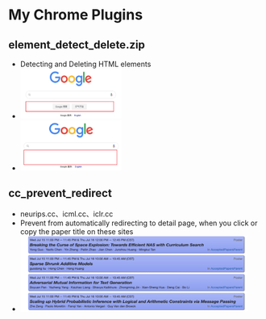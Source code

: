 # My Chrome Plugins

## element_detect_delete.zip
- Detecting and Deleting HTML elements
- <img src="imgs/detect_delete_1.jpg" width=200px height=100px />
- <img src="imgs/detect_delete_2.jpg" width=200px height=100px />

## cc_prevent_redirect
- neurips.cc、icml.cc、iclr.cc
- Prevent from automatically redirecting to detail page, when you click or copy the paper title on these sites
- <img src="imgs/cc_prevent_redirecting.jpg" width=450px height=150px />
